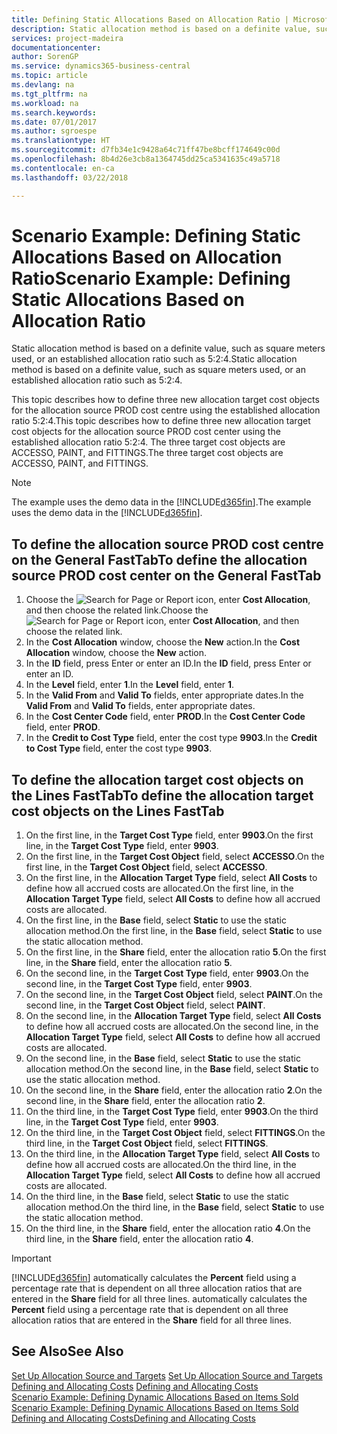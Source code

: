 ```yaml
---
title: Defining Static Allocations Based on Allocation Ratio | Microsoft Docs
description: Static allocation method is based on a definite value, such as square meters used, or an established allocation ratio such as 5:2:4.
services: project-madeira
documentationcenter: 
author: SorenGP
ms.service: dynamics365-business-central
ms.topic: article
ms.devlang: na
ms.tgt_pltfrm: na
ms.workload: na
ms.search.keywords: 
ms.date: 07/01/2017
ms.author: sgroespe
ms.translationtype: HT
ms.sourcegitcommit: d7fb34e1c9428a64c71ff47be8bcff174649c00d
ms.openlocfilehash: 8b4d26e3cb8a1364745dd25ca5341635c49a5718
ms.contentlocale: en-ca
ms.lasthandoff: 03/22/2018

---
```

# <a name="scenario-example-defining-static-allocations-based-on-allocation-ratio"></a><span data-ttu-id="ac32a-103">Scenario Example: Defining Static Allocations Based on Allocation Ratio</span><span class="sxs-lookup"><span data-stu-id="ac32a-103">Scenario Example: Defining Static Allocations Based on Allocation Ratio</span></span>
<span data-ttu-id="ac32a-104">Static allocation method is based on a definite value, such as square meters used, or an established allocation ratio such as 5:2:4.</span><span class="sxs-lookup"><span data-stu-id="ac32a-104">Static allocation method is based on a definite value, such as square meters used, or an established allocation ratio such as 5:2:4.</span></span>  

<span data-ttu-id="ac32a-105">This topic describes how to define three new allocation target cost objects for the allocation source PROD cost centre using the established allocation ratio 5:2:4.</span><span class="sxs-lookup"><span data-stu-id="ac32a-105">This topic describes how to define three new allocation target cost objects for the allocation source PROD cost center using the established allocation ratio 5:2:4.</span></span> <span data-ttu-id="ac32a-106">The three target cost objects are ACCESSO, PAINT, and FITTINGS.</span><span class="sxs-lookup"><span data-stu-id="ac32a-106">The three target cost objects are ACCESSO, PAINT, and FITTINGS.</span></span>  

> [!NOTE]  
>  <span data-ttu-id="ac32a-107">The example uses the demo data in the [!INCLUDE[d365fin](includes/d365fin_md.md)].</span><span class="sxs-lookup"><span data-stu-id="ac32a-107">The example uses the demo data in the [!INCLUDE[d365fin](includes/d365fin_md.md)].</span></span>  

## <a name="to-define-the-allocation-source-prod-cost-center-on-the-general-fasttab"></a><span data-ttu-id="ac32a-108">To define the allocation source PROD cost centre on the General FastTab</span><span class="sxs-lookup"><span data-stu-id="ac32a-108">To define the allocation source PROD cost center on the General FastTab</span></span>  

1.  <span data-ttu-id="ac32a-109">Choose the ![Search for Page or Report](media/ui-search/search_small.png "Search for Page or Report icon") icon, enter **Cost Allocation**, and then choose the related link.</span><span class="sxs-lookup"><span data-stu-id="ac32a-109">Choose the ![Search for Page or Report](media/ui-search/search_small.png "Search for Page or Report icon") icon, enter **Cost Allocation**, and then choose the related link.</span></span>  
2.  <span data-ttu-id="ac32a-110">In the **Cost Allocation** window, choose the **New** action.</span><span class="sxs-lookup"><span data-stu-id="ac32a-110">In the **Cost Allocation** window, choose the **New** action.</span></span>  
3.  <span data-ttu-id="ac32a-111">In the **ID** field, press Enter or enter an ID.</span><span class="sxs-lookup"><span data-stu-id="ac32a-111">In the **ID** field, press Enter or enter an ID.</span></span>  
4.  <span data-ttu-id="ac32a-112">In the **Level** field, enter **1**.</span><span class="sxs-lookup"><span data-stu-id="ac32a-112">In the **Level** field, enter **1**.</span></span>  
5.  <span data-ttu-id="ac32a-113">In the **Valid From** and **Valid To** fields, enter appropriate dates.</span><span class="sxs-lookup"><span data-stu-id="ac32a-113">In the **Valid From** and **Valid To** fields, enter appropriate dates.</span></span>  
6.  <span data-ttu-id="ac32a-114">In the **Cost Center Code** field, enter **PROD**.</span><span class="sxs-lookup"><span data-stu-id="ac32a-114">In the **Cost Center Code** field, enter **PROD**.</span></span>  
7.  <span data-ttu-id="ac32a-115">In the **Credit to Cost Type** field, enter the cost type **9903**.</span><span class="sxs-lookup"><span data-stu-id="ac32a-115">In the **Credit to Cost Type** field, enter the cost type **9903**.</span></span>  

## <a name="to-define-the-allocation-target-cost-objects-on-the-lines-fasttab"></a><span data-ttu-id="ac32a-116">To define the allocation target cost objects on the Lines FastTab</span><span class="sxs-lookup"><span data-stu-id="ac32a-116">To define the allocation target cost objects on the Lines FastTab</span></span>  

1.  <span data-ttu-id="ac32a-117">On the first line, in the **Target Cost Type** field, enter **9903**.</span><span class="sxs-lookup"><span data-stu-id="ac32a-117">On the first line, in the **Target Cost Type** field, enter **9903**.</span></span>  
2.  <span data-ttu-id="ac32a-118">On the first line, in the **Target Cost Object** field, select **ACCESSO**.</span><span class="sxs-lookup"><span data-stu-id="ac32a-118">On the first line, in the **Target Cost Object** field, select **ACCESSO**.</span></span>  
3.  <span data-ttu-id="ac32a-119">On the first line, in the **Allocation Target Type** field, select **All Costs** to define how all accrued costs are allocated.</span><span class="sxs-lookup"><span data-stu-id="ac32a-119">On the first line, in the **Allocation Target Type** field, select **All Costs** to define how all accrued costs are allocated.</span></span>  
4.  <span data-ttu-id="ac32a-120">On the first line, in the **Base** field, select **Static** to use the static allocation method.</span><span class="sxs-lookup"><span data-stu-id="ac32a-120">On the first line, in the **Base** field, select **Static** to use the static allocation method.</span></span>  
5.  <span data-ttu-id="ac32a-121">On the first line, in the **Share** field, enter the allocation ratio **5**.</span><span class="sxs-lookup"><span data-stu-id="ac32a-121">On the first line, in the **Share** field, enter the allocation ratio **5**.</span></span>  
6.  <span data-ttu-id="ac32a-122">On the second line, in the **Target Cost Type** field, enter **9903**.</span><span class="sxs-lookup"><span data-stu-id="ac32a-122">On the second line, in the **Target Cost Type** field, enter **9903**.</span></span>  
7.  <span data-ttu-id="ac32a-123">On the second line, in the **Target Cost Object** field, select **PAINT**.</span><span class="sxs-lookup"><span data-stu-id="ac32a-123">On the second line, in the **Target Cost Object** field, select **PAINT**.</span></span>  
8.  <span data-ttu-id="ac32a-124">On the second line, in the **Allocation Target Type** field, select **All Costs** to define how all accrued costs are allocated.</span><span class="sxs-lookup"><span data-stu-id="ac32a-124">On the second line, in the **Allocation Target Type** field, select **All Costs** to define how all accrued costs are allocated.</span></span>  
9. <span data-ttu-id="ac32a-125">On the second line, in the **Base** field, select **Static** to use the static allocation method.</span><span class="sxs-lookup"><span data-stu-id="ac32a-125">On the second line, in the **Base** field, select **Static** to use the static allocation method.</span></span>  
10. <span data-ttu-id="ac32a-126">On the second line, in the **Share** field, enter the allocation ratio **2**.</span><span class="sxs-lookup"><span data-stu-id="ac32a-126">On the second line, in the **Share** field, enter the allocation ratio **2**.</span></span>  
11. <span data-ttu-id="ac32a-127">On the third line, in the **Target Cost Type** field, enter **9903**.</span><span class="sxs-lookup"><span data-stu-id="ac32a-127">On the third line, in the **Target Cost Type** field, enter **9903**.</span></span>  
12. <span data-ttu-id="ac32a-128">On the third line, in the **Target Cost Object** field, select **FITTINGS**.</span><span class="sxs-lookup"><span data-stu-id="ac32a-128">On the third line, in the **Target Cost Object** field, select **FITTINGS**.</span></span>  
13. <span data-ttu-id="ac32a-129">On the third line, in the **Allocation Target Type** field, select **All Costs** to define how all accrued costs are allocated.</span><span class="sxs-lookup"><span data-stu-id="ac32a-129">On the third line, in the **Allocation Target Type** field, select **All Costs** to define how all accrued costs are allocated.</span></span>  
14. <span data-ttu-id="ac32a-130">On the third line, in the **Base** field, select **Static** to use the static allocation method.</span><span class="sxs-lookup"><span data-stu-id="ac32a-130">On the third line, in the **Base** field, select **Static** to use the static allocation method.</span></span>  
15. <span data-ttu-id="ac32a-131">On the third line, in the **Share** field, enter the allocation ratio **4**.</span><span class="sxs-lookup"><span data-stu-id="ac32a-131">On the third line, in the **Share** field, enter the allocation ratio **4**.</span></span>  

> [!IMPORTANT]  
>  [!INCLUDE[d365fin](includes/d365fin_md.md)]<span data-ttu-id="ac32a-132"> automatically calculates the **Percent** field using a percentage rate that is dependent on all three allocation ratios that are entered in the **Share** field for all three lines.</span><span class="sxs-lookup"><span data-stu-id="ac32a-132"> automatically calculates the **Percent** field using a percentage rate that is dependent on all three allocation ratios that are entered in the **Share** field for all three lines.</span></span>  

## <a name="see-also"></a><span data-ttu-id="ac32a-133">See Also</span><span class="sxs-lookup"><span data-stu-id="ac32a-133">See Also</span></span>  
<span data-ttu-id="ac32a-134">[Set Up Allocation Source and Targets](finance-how-to-set-up-allocation-source-and-targets.md) </span><span class="sxs-lookup"><span data-stu-id="ac32a-134">[Set Up Allocation Source and Targets](finance-how-to-set-up-allocation-source-and-targets.md) </span></span>  
<span data-ttu-id="ac32a-135">[Defining and Allocating Costs](finance-define-and-allocate-costs.md) </span><span class="sxs-lookup"><span data-stu-id="ac32a-135">[Defining and Allocating Costs](finance-define-and-allocate-costs.md) </span></span>  
<span data-ttu-id="ac32a-136">[Scenario Example: Defining Dynamic Allocations Based on Items Sold](finance-scenario-example-defining-dynamic-allocations-based-on-items-sold.md) </span><span class="sxs-lookup"><span data-stu-id="ac32a-136">[Scenario Example: Defining Dynamic Allocations Based on Items Sold](finance-scenario-example-defining-dynamic-allocations-based-on-items-sold.md) </span></span>  
[<span data-ttu-id="ac32a-137">Defining and Allocating Costs</span><span class="sxs-lookup"><span data-stu-id="ac32a-137">Defining and Allocating Costs</span></span>](finance-define-and-allocate-costs.md)

